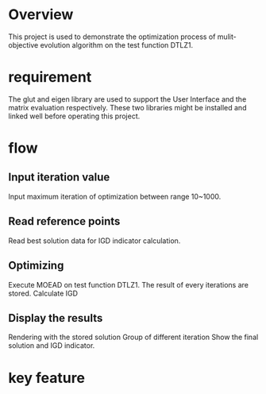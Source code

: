 # **Overview**
This project is used to demonstrate the optimization process of mulit-objective evolution algorithm on the test function DTLZ1.

# **requirement**
The glut and eigen library are used to support the User Interface and the matrix evaluation respectively. 
These two libraries might be installed and linked well before operating this project.
# **flow**
## Input iteration value
Input maximum iteration of optimization between range 10~1000.
## Read reference points
Read best solution data for IGD indicator calculation.
## Optimizing
Execute MOEAD on test function DTLZ1. 
The result of every iterations are stored.
Calculate IGD
## Display the results
Rendering with the stored solution Group of different iteration
Show the final solution and IGD indicator.

# **key feature**

